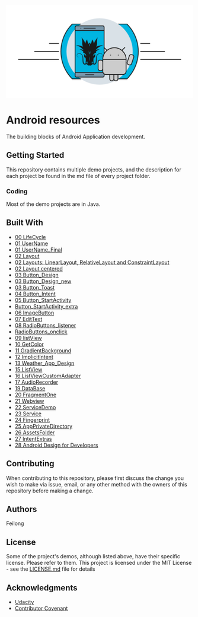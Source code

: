 ![Dragona](dragona-android.gif)

# Android resources

The building blocks of Android Application development.



## Getting Started

This repository contains multiple demo projects, and the description for each project be found in the md file of every project folder.


### Coding

Most of the demo projects are in Java.


## Built With

- [00 LifeCycle](00_LifeCycle/readme.md)
- [01 UserName](01_UserName/readme.md)
- [01 UserName_Final](01_UserName_Final/readme.md)
- [02 Layout](02_Layout/readme.md)
- [02 Layouts: LinearLayout, RelativeLayout and ConstraintLayout](02_Layout_Final/readme.md)
- [02 Layout centered](02_LayoutCentered/readme.md)
- [03 Button_Design](03_Button_Design/readme.md)
- [03 Button_Design_new](https://github.com/dragona/android-intro/tree/master/03_Button_Design)
- [03 Button_Toast](03_Button_Toast/readme.md)
- [04 Button_Intent](04_Button_Intent/readme.md)
- [05 Button_StartActivity](05_Button_StartActivity/readme.md)
- [   Button_StartActivity_extra](05_Button_StartActivity_extra/readme.md)
- [06 ImageButton](06_ImageButton/readme.md)
- [07 EditText](07_EditText/readme.md)
- [08 RadioButtons_listener](08_RadioButtons_listener/readme.md)
- [   RadioButtons_onclick](08_RadioButtons_onclick/readme.md)
- [09 listView](09_listView/readme.md)
- [10 GetColor](10_GetColor/readme.md)
- [11 GradientBackground](11_GradientBackground/readme.md)
- [12 ImplicitIntent](12_ImplicitIntent/readme.md)
- [13 Weather_App_Design](13_Weather_App_Design/readme.md)
- [15 ListView](15_ListView/readme.md)
- [16 ListViewCustomAdapter](16_ListViewCustomAdapter/readme.md)
- [17 AudioRecorder](17_AudioRecorder/readme.md)
- [19 DataBase](19_DataBase/readme.md)
- [20 FragmentOne](20_FragmentOne/readme.md)
- [21 Webview](21_Webview/readme.md)
- [22 ServiceDemo](22_ServiceDemo/readme.md)
- [23 Service](23_Service/readme.md)
- [24 Fingerprint](24_Fingerprint/readme.md)
- [25 AppPrivateDirectory](25_AppPrivateDirectory/readme.md)
- [26 AssetsFolder](26_AssetsFolder/readme.md)
- [27 IntentExtras](27_IntentExtras/readme.md)
- [28 Android Design for Developers](https://github.com/dragona/ud862-samples)

## Contributing

When contributing to this repository, please first discuss the change you wish to make via issue, email, or any other method with the owners of this repository before making a change.

## Authors

Feilong

## License

Some of the project's demos, although listed above, have their specific license. Please refer to them.
This project is licensed under the MIT License - see the [LICENSE.md](LICENSE.md) file for details

## Acknowledgments

* [Udacity](udacity)
* [Contributor Covenant](http://contributor-covenant.org)


